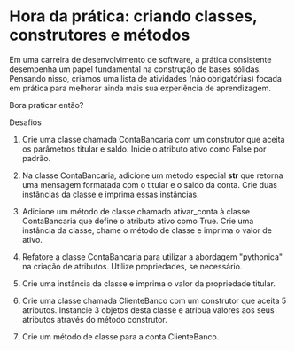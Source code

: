 # Hora da prática: criando classes, construtores e métodos

Em uma carreira de desenvolvimento de software, a prática consistente desempenha um papel fundamental na construção de bases sólidas. Pensando nisso, criamos uma lista de atividades (não obrigatórias) focada em prática para melhorar ainda mais sua experiência de aprendizagem.

Bora praticar então?


Desafios

1. Crie uma classe chamada ContaBancaria com um construtor que aceita os parâmetros titular e saldo. Inicie o atributo ativo como False por padrão.

2. Na classe ContaBancaria, adicione um método especial __str__ que retorna uma mensagem formatada com o titular e o saldo da conta. Crie duas instâncias da classe e imprima essas instâncias.

3. Adicione um método de classe chamado ativar_conta à classe ContaBancaria que define o atributo ativo como True. Crie uma instância da classe, chame o método de classe e imprima o valor de ativo.

4. Refatore a classe ContaBancaria para utilizar a abordagem "pythonica" na criação de atributos. Utilize propriedades, se necessário.

5. Crie uma instância da classe e imprima o valor da propriedade titular.

6. Crie uma classe chamada ClienteBanco com um construtor que aceita 5 atributos. Instancie 3 objetos desta classe e atribua valores aos seus atributos através do método construtor.

7. Crie um método de classe para a conta ClienteBanco.